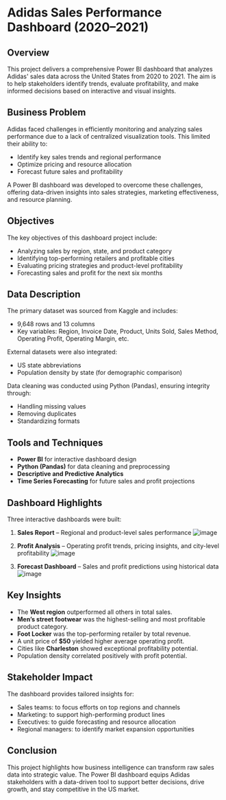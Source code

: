 # Adidas Sales Performance Dashboard (2020–2021)

## Overview

This project delivers a comprehensive Power BI dashboard that analyzes Adidas' sales data across the United States from 2020 to 2021. The aim is to help stakeholders identify trends, evaluate profitability, and make informed decisions based on interactive and visual insights.

## Business Problem

Adidas faced challenges in efficiently monitoring and analyzing sales performance due to a lack of centralized visualization tools. This limited their ability to:
- Identify key sales trends and regional performance
- Optimize pricing and resource allocation
- Forecast future sales and profitability

A Power BI dashboard was developed to overcome these challenges, offering data-driven insights into sales strategies, marketing effectiveness, and resource planning.

## Objectives

The key objectives of this dashboard project include:
- Analyzing sales by region, state, and product category
- Identifying top-performing retailers and profitable cities
- Evaluating pricing strategies and product-level profitability
- Forecasting sales and profit for the next six months

## Data Description

The primary dataset was sourced from Kaggle and includes:
- 9,648 rows and 13 columns
- Key variables: Region, Invoice Date, Product, Units Sold, Sales Method, Operating Profit, Operating Margin, etc.

External datasets were also integrated:
- US state abbreviations
- Population density by state (for demographic comparison)

Data cleaning was conducted using Python (Pandas), ensuring integrity through:
- Handling missing values
- Removing duplicates
- Standardizing formats

## Tools and Techniques

- **Power BI** for interactive dashboard design
- **Python (Pandas)** for data cleaning and preprocessing
- **Descriptive and Predictive Analytics**
- **Time Series Forecasting** for future sales and profit projections

## Dashboard Highlights

Three interactive dashboards were built:
1. **Sales Report** – Regional and product-level sales performance
   ![image](https://github.com/user-attachments/assets/0f16d42e-3a73-44e6-a30f-a9f02ccfb937)

2. **Profit Analysis** – Operating profit trends, pricing insights, and city-level profitability
   ![image](https://github.com/user-attachments/assets/de3eb67b-8cf3-4299-b591-9f217fa45105)

3. **Forecast Dashboard** – Sales and profit predictions using historical data
   ![image](https://github.com/user-attachments/assets/3c1845a4-ccbf-4b0c-8478-cc98b9108ba0)

## Key Insights

- The **West region** outperformed all others in total sales.
- **Men’s street footwear** was the highest-selling and most profitable product category.
- **Foot Locker** was the top-performing retailer by total revenue.
- A unit price of **$50** yielded higher average operating profit.
- Cities like **Charleston** showed exceptional profitability potential.
- Population density correlated positively with profit potential.

## Stakeholder Impact

The dashboard provides tailored insights for:
- Sales teams: to focus efforts on top regions and channels
- Marketing: to support high-performing product lines
- Executives: to guide forecasting and resource allocation
- Regional managers: to identify market expansion opportunities

## Conclusion

This project highlights how business intelligence can transform raw sales data into strategic value. The Power BI dashboard equips Adidas stakeholders with a data-driven tool to support better decisions, drive growth, and stay competitive in the US market.

